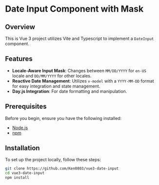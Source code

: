 # Date Input Component with Mask

## Overview
This is Vue 3 project utilizes Vite and Typescript to implement a `DateInput` component.

## Features

- **Locale-Aware Input Mask**: Changes between `MM/DD/YYYY` for `en-US` locale and `DD/MM/YYYY` for other locales.
- **Reactive Date Management**: Utilizes `v-model` with a `YYYY-MM-DD` format for easy integration and state management.
- **Day.js Integration**: For date formatting and manipulation.

## Prerequisites

Before you begin, ensure you have the following installed:
- [Node.js](https://nodejs.org/)
- [npm](https://npmjs.com/)

## Installation

To set up the project locally, follow these steps:

```bash
git clone https://github.com/Ken0803/vue3-date-input
cd vue3-date-input
npm install